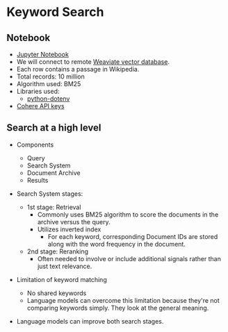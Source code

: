 # Keyword Search

## Notebook

- [Jupyter Notebook](../code/L1-Keyword_Search.ipynb)
- We will connect to remote [Weaviate vector database](https://weaviate.io/developers/weaviate).
- Each row contains a passage in Wikipedia.
- Total records: 10 million
- Algorithm used: BM25
- Libraries used:
  - [python-dotenv](https://pypi.org/project/python-dotenv/)
- [Cohere API keys](https://dashboard.cohere.com/api-keys)

## Search at a high level

- Components
  - Query
  - Search System
  - Document Archive
  - Results

- Search System stages:
  - 1st stage: Retrieval
    - Commonly uses BM25 algorithm to score the documents in the archive versus the query.
    - Utilizes inverted index
      - For each keyword, corresponding Document IDs are stored along with the word frequency in the document.
  - 2nd stage: Reranking
    - Often needed to involve or include additional signals rather than just text relevance.

- Limitation of keyword matching
  - No shared keywords
  - Language models can overcome this limitation because they're not comparing keywords simply. They look at the general meaning.

- Language models can improve both search stages.
